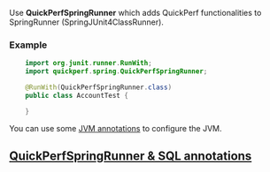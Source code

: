 Use **QuickPerfSpringRunner** which adds QuickPerf functionalities to SpringRunner (SpringJUnit4ClassRunner). <br>

### Example
```java
	import org.junit.runner.RunWith;
	import quickperf.spring.QuickPerfSpringRunner;

	@RunWith(QuickPerfSpringRunner.class)
	public class AccountTest {

	}
```
You can use some [JVM annotations](https://github.com/quick-perf/doc/wiki/JVM-annotations) to configure the JVM.

## [QuickPerfSpringRunner & SQL annotations](https://github.com/quick-perf/doc/wiki/QuickPerfSpringRunner-&-SQL-annotations)